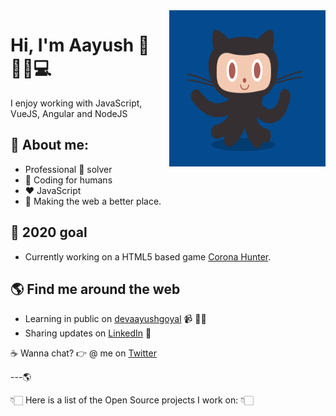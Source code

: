 <img src="https://raw.githubusercontent.com/aayushgoyal/aayushgoyal/master/github.gif" width="250" height="250" align="right" alt="github">

# Hi, I'm Aayush 👋:man_technologist:💻 
I enjoy working with JavaScript, VueJS, Angular and NodeJS

## 🤔 About me:
- Professional 🐛 solver
- 💊 Coding for humans
- :hearts: JavaScript
- :construction: Making the web a better place.

## :telescope: 2020 goal
- Currently working on a HTML5 based game [Corona Hunter](https://github.com/aayushgoyal/corona-hunter).

## 🌎 Find me around the web
- Learning in public on <a href="https://devaayushgoyal.wordpress.com">devaayushgoyal</a> 📹 ✍🏾
- Sharing updates on <a href="https://in.linkedin.com/in/aayush-goyal-884a81a5">LinkedIn</a> 💼

:coffee: Wanna chat? :point_right: @ me on <a href="https://twitter.com/aayushgoyal1994">Twitter</a>

---🌎

👇🏻 Here is a list of the Open Source projects I work on: 👇🏻
